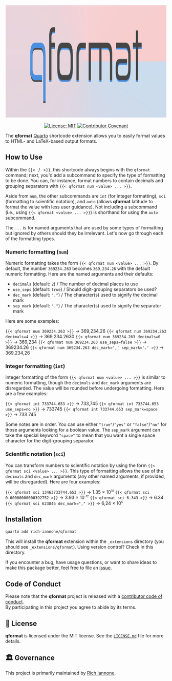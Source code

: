 <div align="center">

<img src="docs/images/qformat.svg" height="350px"/>

<a href="https://opensource.org/licenses/MIT"><img src="https://img.shields.io/badge/License-MIT-yellow.svg" alt="License: MIT" /></a>
<a href="https://www.contributor-covenant.org/version/2/0/code_of_conduct/"><img src="https://img.shields.io/badge/Contributor%20Covenant-v2.0%20adopted-ff69b4.svg" alt="Contributor Covenant" /></a>

</div>

The **qformat** [Quarto](https://quarto.org) shortcode extension allows you to easily format values to HTML- and LaTeX-based output formats.

## How to Use

Within the `{{< ` / ` >}}`, this shortcode always begins with the `qformat` command; next, you'd add a subcommand to specify the type of formatting to be done. You can, for instance, format numbers to contain decimals and grouping separators with `{{< qformat num <value> ... >}}`.

Aside from `num`, the other subcommands are `int` (for integer formatting), `sci` (formatting to scientific notation), and `auto` (allows **qformat** latitude to format the value with less user guidance). Not including a subcommand (i.e., using `{{< qformat <value> ... >}}`) is shorthand for using the `auto` subcommand.

The `...` is for named arguments that are used by some types of formatting but ignored by others should they be irrelevant. Let's now go through each of the formatting types.

### Numeric formatting (`num`)

Numeric formatting takes the form `{{< qformat num <value> ... >}}`. By default, the number `369234.263` becomes `369,234.26` with the default numeric formatting. Here are the named arguments and their defaults:

- `decimals` (default: `2`) / The number of decimal places to use
- `use_seps` (default: `true`) / Should digit-grouping separators be used?
- `dec_mark` (default: `"."`) / The character(s) used to signify the decimal mark
- `sep_mark` (default: `"."`) / The character(s) used to signify the separator mark

Here are some examples:

`{{< qformat num 369234.263 >}}` -> 369,234.26
`{{< qformat num 369234.263 decimals=4 >}}` -> 369,234.2630
`{{< qformat num 369234.263 decimals=0 >}}` -> 369,234
`{{< qformat num 369234.263 use_seps=false >}}` -> 369234.26
`{{< qformat num 369234.263 dec_mark=',' sep_mark='.' >}}` -> 369.234,26

### Integer formatting (`int`)

Integer formatting of the form `{{< qformat num <value> ... >}}` is similar to numeric formatting, though the `decimals` and `dec_mark` arguments are disregarded. The value will be rounded before undergoing formatting. Here are a few examples:

`{{< qformat int 733744.653 >}}` -> 733,745
`{{< qformat int 733744.653 use_seps=no >}}` -> 733745
`{{< qformat int 733744.653 sep_mark=space >}}` -> 733 745

Some notes are in order. You can use either `"true"`/`"yes"` or `"false"`/`"no"` for those arguments looking for a boolean value. The `sep_mark` argument can take the special keyword `"space"` to mean that you want a single space character for the digit-grouping separator.

### Scientific notation (`sci`)

You can transform numbers to scientific notation by using the form `{{< qformat sci <value> ... >}}`. This type of formatting allows the use of the `decimals` and `dec_mark` arguments (any other named arguments, if provided, will be disregarded). Here are four examples:

`{{< qformat sci 13463733744.653 >}}` -> 1.35 × 10<sup style="font-size: 65%;">10</sup>
`{{< qformat sci 0.00000000000392752 >}}` -> 3.93 × 10<sup style="font-size: 65%;">-12</sup>
`{{< qformat sci 6.343 >}}` -> 6.34
`{{< qformat sci 623846 dec_mark="," >}}` -> 6,24 × 10<sup style="font-size: 65%;">5</sup>

## Installation

```sh
quarto add rich-iannone/qformat
```

This will install the **qformat** extension within the `_extensions` directory (you should see `_extensions/qformat`). Using version control? Check in this directory.

If you encounter a bug, have usage questions, or want to share ideas to make this package better, feel free to file an [issue](https://github.com/rich-iannone/qformat/issues).

## Code of Conduct

Please note that the **qformat** project is released with a [contributor code of conduct](https://www.contributor-covenant.org/version/2/0/code_of_conduct/).
<br>By participating in this project you agree to abide by its terms.

## 📄 License

**qformat** is licensed under the MIT license.
See the [`LICENSE.md`](LICENSE.md) file for more details.

## 🏛️ Governance

This project is primarily maintained by [Rich Iannone](https://twitter.com/riannone).